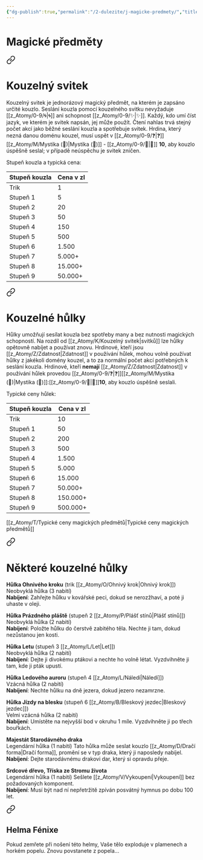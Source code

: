 ```yaml
---
{"dg-publish":true,"permalink":"/2-dulezite/j-magicke-predmety/","title":"Magické předměty"}
---
```


# Magické předměty

<div class="transclusion internal-embed is-loaded"><a class="markdown-embed-link" href="/z-atomy/k/kouzelny-svitek/" aria-label="Open link"><svg xmlns="http://www.w3.org/2000/svg" width="24" height="24" viewBox="0 0 24 24" fill="none" stroke="currentColor" stroke-width="2" stroke-linecap="round" stroke-linejoin="round" class="svg-icon lucide-link"><path d="M10 13a5 5 0 0 0 7.54.54l3-3a5 5 0 0 0-7.07-7.07l-1.72 1.71"></path><path d="M14 11a5 5 0 0 0-7.54-.54l-3 3a5 5 0 0 0 7.07 7.07l1.71-1.71"></path></svg></a><div class="markdown-embed">




# Kouzelný svitek  
Kouzelný svitek je jednorázový magický předmět, na kterém je zapsáno určité kouzlo. Seslání kouzla pomocí kouzelného svitku nevyžaduje [[z_Atomy/0-9/🌀\|🌀]] ani schopnost [[z_Atomy/0-9/✨\|✨]]. Každý, kdo umí číst jazyk, ve kterém je svitek napsán, jej může použít. Čtení nahlas trvá stejný počet akcí jako běžné seslání kouzla a spotřebuje svitek. 
Hrdina, který nezná danou doménu kouzel, musí uspět v [[z_Atomy/0-9/❓\|❓]] [[z_Atomy/M/Mystika (📖)\|Mystika (📖)]] - [[z_Atomy/0-9/📶\|📶]] **10**, aby kouzlo úspěšně seslal; v případě neúspěchu je svitek zničen. 

Stupeň kouzla a typická cena:

| Stupeň kouzla | Cena v zl |
| ------------- | --------- |
| Trik          | 1         |
| Stupeň 1      | 5         |
| Stupeň 2      | 20        |
| Stupeň 3      | 50        |
| Stupeň 4      | 150       |
| Stupeň 5      | 500       |
| Stupeň 6      | 1.500     |
| Stupeň 7      | 5.000+    |
| Stupeň 8      | 15.000+   |
| Stupeň 9      | 50.000+   |


</div></div>


<div class="transclusion internal-embed is-loaded"><a class="markdown-embed-link" href="/z-atomy/k/kouzelne-hulky/" aria-label="Open link"><svg xmlns="http://www.w3.org/2000/svg" width="24" height="24" viewBox="0 0 24 24" fill="none" stroke="currentColor" stroke-width="2" stroke-linecap="round" stroke-linejoin="round" class="svg-icon lucide-link"><path d="M10 13a5 5 0 0 0 7.54.54l3-3a5 5 0 0 0-7.07-7.07l-1.72 1.71"></path><path d="M14 11a5 5 0 0 0-7.54-.54l-3 3a5 5 0 0 0 7.07 7.07l1.71-1.71"></path></svg></a><div class="markdown-embed">




# Kouzelné hůlky  
Hůlky umožňují sesílat kouzla bez spotřeby many a bez nutnosti magických schopností. Na rozdíl od [[z_Atomy/K/Kouzelný svitek\|svitků]] lze hůlky opětovně nabíjet a používat znovu. Hrdinové, kteří jsou [[z_Atomy/Z/Zdatnost\|Zdatnost]] v používání hůlek, mohou volně používat hůlky z jakékoli domény kouzel, a to za normální počet akcí potřebných k seslání kouzla. 
Hrdinové, kteří **nemají** [[z_Atomy/Z/Zdatnost\|Zdatnost]] v používání hůlek provedou [[z_Atomy/0-9/❓\|❓]][[z_Atomy/M/Mystika (📖)\|Mystika (📖)]]:[[z_Atomy/0-9/📶\|📶]]**10**, aby kouzlo úspěšně seslali. 

Typické ceny hůlek:

| Stupeň kouzla | Cena v zl |
| ------------- | --------- |
| Trik          | 10        |
| Stupeň 1      | 50        |
| Stupeň 2      | 200       |
| Stupeň 3      | 500       |
| Stupeň 4      | 1.500     |
| Stupeň 5      | 5.000     |
| Stupeň 6      | 15.000    |
| Stupeň 7      | 50.000+   |
| Stupeň 8      | 150.000+  |
| Stupeň 9      | 500.000+  |


</div></div>

[[z_Atomy/T/Typické ceny magických předmětů\|Typické ceny magických předmětů]]

<div class="transclusion internal-embed is-loaded"><a class="markdown-embed-link" href="/z-atomy/n/nektere-kouzelne-hulky/" aria-label="Open link"><svg xmlns="http://www.w3.org/2000/svg" width="24" height="24" viewBox="0 0 24 24" fill="none" stroke="currentColor" stroke-width="2" stroke-linecap="round" stroke-linejoin="round" class="svg-icon lucide-link"><path d="M10 13a5 5 0 0 0 7.54.54l3-3a5 5 0 0 0-7.07-7.07l-1.72 1.71"></path><path d="M14 11a5 5 0 0 0-7.54-.54l-3 3a5 5 0 0 0 7.07 7.07l1.71-1.71"></path></svg></a><div class="markdown-embed">




# Některé kouzelné hůlky
**Hůlka Ohnivého kroku** 
(trik [[z_Atomy/O/Ohnivý krok\|Ohnivý krok]])  
Neobvyklá hůlka (3 nabití)  
**Nabíjení**: Zahřejte hůlku v kovářské peci, dokud se nerozžhaví, a poté ji uhaste v oleji.

**Hůlka Prázdného pláště** 
(stupeň 2 [[z_Atomy/P/Plášť stínů\|Plášť stínů]])  
Neobvyklá hůlka (2 nabití)  
**Nabíjení**: Položte hůlku do čerstvě zabitého těla. Nechte ji tam, dokud nezůstanou jen kosti.

**Hůlka Letu** 
(stupeň 3 [[z_Atomy/L/Let\|Let]])  
Neobvyklá hůlka (2 nabití)  
**Nabíjení**: Dejte ji divokému ptákovi a nechte ho volně létat. Vyzdvihněte ji tam, kde ji pták upustí.

**Hůlka Ledového auroru** 
(stupeň 4 [[z_Atomy/L/Náledí\|Náledí]])  
Vzácná hůlka (2 nabití)  
**Nabíjení**: Nechte hůlku na dně jezera, dokud jezero nezamrzne.

**Hůlka Jízdy na blesku** 
(stupeň 6 [[z_Atomy/B/Bleskový jezdec\|Bleskový jezdec]])  
Velmi vzácná hůlka (2 nabití)  
**Nabíjení**: Umístěte na nejvyšší bod v okruhu 1 míle. Vyzdvihněte ji po třech bouřkách.

**Majestát Starodávného draka**  
Legendární hůlka (1 nabití) 
Tato hůlka může seslat kouzlo [[z_Atomy/D/Dračí forma\|Dračí forma]], promění se v typ draka, který ji naposledy nabíjel.  
**Nabíjení**: Dejte starodávnému drakovi dar, který si opravdu přeje.

**Srdcové dřevo, Tříska ze Stromu života**  
Legendární hůlka (1 nabití) 
Sešlete [[z_Atomy/V/Vykoupení\|Vykoupení]] bez požadovaných komponent.  
**Nabíjení**: Musí být nad ní nepřetržitě zpíván posvátný hymnus po dobu 100 let.

</div></div>


<div class="transclusion internal-embed is-loaded"><a class="markdown-embed-link" href="/z-atomy/h/helma-fenixe/" aria-label="Open link"><svg xmlns="http://www.w3.org/2000/svg" width="24" height="24" viewBox="0 0 24 24" fill="none" stroke="currentColor" stroke-width="2" stroke-linecap="round" stroke-linejoin="round" class="svg-icon lucide-link"><path d="M10 13a5 5 0 0 0 7.54.54l3-3a5 5 0 0 0-7.07-7.07l-1.72 1.71"></path><path d="M14 11a5 5 0 0 0-7.54-.54l-3 3a5 5 0 0 0 7.07 7.07l1.71-1.71"></path></svg></a><div class="markdown-embed">




## Helma Fénixe
Pokud zemřete při nošení této helmy, Vaše tělo exploduje v plamenech a horkém popelu. Znovu povstanete z popela...

</div></div>
